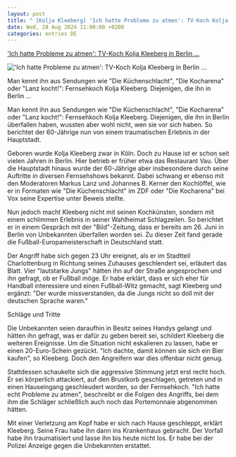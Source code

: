 ```yaml
---
layout: post
title: " [Kolja Kleeberg] 'Ich hatte Probleme zu atmen': TV-Koch Kolja Kleeberg in Berlin ..."
date: Wed, 28 Aug 2024 11:00:00 +0200
categories: entries DE
---
```

['Ich hatte Probleme zu atmen': TV-Koch Kolja Kleeberg in Berlin ...](https://www.n-tv.de/leute/TV-Koch-Kolja-Kleeberg-in-Berlin-ueberfallen-article25187872.html)

!['Ich hatte Probleme zu atmen': TV-Koch Kolja Kleeberg in Berlin ...](https://bilder2.n-tv.de/img/incoming/crop25187881/1461326970-cImg_16_9-w1200/imago0198925943h.jpg)

Man kennt ihn aus Sendungen wie "Die Küchenschlacht", "Die Kocharena" oder "Lanz kocht!": Fernsehkoch Kolja Kleeberg. Diejenigen, die ihn in Berlin ...

Man kennt ihn aus Sendungen wie "Die Küchenschlacht", "Die Kocharena" oder "Lanz kocht!": Fernsehkoch Kolja Kleeberg. Diejenigen, die ihn in Berlin überfallen haben, wussten aber wohl nicht, wen sie vor sich haben. So berichtet der 60-Jährige nun von einem traumatischen Erlebnis in der Hauptstadt.

Geboren wurde Kolja Kleeberg zwar in Köln. Doch zu Hause ist er schon seit vielen Jahren in Berlin. Hier betrieb er früher etwa das Restaurant Vau. Über die Hauptstadt hinaus wurde der 60-Jährige aber insbesondere durch seine Auftritte in diversen Fernsehshows bekannt. Dabei schwang er ebenso mit den Moderatoren Markus Lanz und Johannes B. Kerner den Kochlöffel, wie er in Formaten wie "Die Küchenschlacht" im ZDF oder "Die Kocharena" bei Vox seine Expertise unter Beweis stellte.

Nun jedoch macht Kleeberg nicht mit seinen Kochkünsten, sondern mit einem schlimmen Erlebnis in seiner Wahlheimat Schlagzeilen. So berichtet er in einem Gespräch mit der "Bild"-Zeitung, dass er bereits am 26. Juni in Berlin von Unbekannten überfallen worden sei. Zu dieser Zeit fand gerade die Fußball-Europameisterschaft in Deutschland statt.

Der Angriff habe sich gegen 23 Uhr ereignet, als er im Stadtteil Charlottenburg in Richtung seines Zuhauses geschlendert sei, erläutert das Blatt. Vier "lautstarke Jungs" hätten ihn auf der Straße angesprochen und ihn gefragt, ob er Fußball möge. Er habe erklärt, dass er sich eher für Handball interessiere und einen Fußball-Witz gemacht, sagt Kleeberg und ergänzt: "Der wurde missverstanden, da die Jungs nicht so doll mit der deutschen Sprache waren."

Schläge und Tritte

Die Unbekannten seien daraufhin in Besitz seines Handys gelangt und hätten ihn gefragt, was er dafür zu geben bereit sei, schildert Kleeberg die weiteren Ereignisse. Um die Situation nicht eskalieren zu lassen, habe er einen 20-Euro-Schein gezückt. "Ich dachte, damit können sie sich ein Bier kaufen", so Kleeberg. Doch den Angreifern war dies offenbar nicht genug.

Stattdessen schaukelte sich die aggressive Stimmung jetzt erst recht hoch. Er sei körperlich attackiert, auf den Brustkorb geschlagen, getreten und in einen Hauseingang geschleudert worden, so der Fernsehkoch. "Ich hatte echt Probleme zu atmen", beschreibt er die Folgen des Angriffs, bei dem ihm die Schläger schließlich auch noch das Portemonnaie abgenommen hätten.

Mit einer Verletzung am Kopf habe er sich nach Hause geschleppt, erklärt Kleeberg. Seine Frau habe ihn dann ins Krankenhaus gebracht. Der Vorfall habe ihn traumatisiert und lasse ihn bis heute nicht los. Er habe bei der Polizei Anzeige gegen die Unbekannten erstattet.

